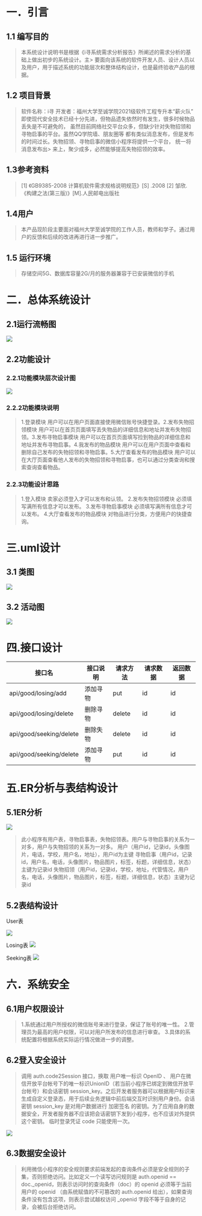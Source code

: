 # 一．引言
## 1.1 编写目的
> 本系统设计说明书是根据《i寻系统需求分析报告》所阐述的需求分析的基础上做出初步的系统设计。主> 要面向该系统的软件开发人员、设计人员以及用户，用于描述系统的功能层次和整体结构设计，也是最终验收产品的根据。

## 1.2 项目背景
> 软件名称：i寻
开发者：福州大学至诚学院2021级软件工程专升本“薪火队”
即使现代安全技术已经十分先进，但物品遗失依然时有发生，很多时候物品丢失是不可避免的， 虽然目前网络社交平台众多，但缺少针对失物招领和寻物启事的平台。虽然QQ学院墙、朋友圈等 都有类似消息发布，但是发布的时间过长。失物招领、寻物启事的微信小程序将提供一个平台， 统一将消息发布出> 来上，聚少成多，必然能够提高失物招领的效率。

## 1.3参考资料

> [1] 《GB9385-2008 计算机软件需求规格说明规范》[S] .2008 
[2] 邹欣.《构建之法(第三版)》[M].人民邮电出版社

## 1.4用户
> 本产品现阶段主要面对福州大学至诚学院的工作人员，教师和学子。通过用户的反馈和后续的改进再进行进一步推广。

## 1.5 运行环境
> 存储空间5G、数据库容量2G/月的服务器兼容于已安装微信的手机

# 二．总体系统设计

## 2.1运行流畅图
![](https://img2022.cnblogs.com/blog/2836063/202205/2836063-20220501113423773-1506129460.png)

## 2.2功能设计

### 2.2.1功能模块层次设计图

![](https://img2022.cnblogs.com/blog/2836063/202205/2836063-20220501113510888-886314726.png)


### 2.2.2功能模块说明
> 1.登录模块 用户可以在用户页面直接使用微信账号快捷登录。
​2.发布失物招领模块 用户可以在首页页面填写丢失物品的详细信息和地址并发布失物招领。
​3.发布寻物启事模块 用户可以在首页页面填写捡到物品的详细信息和地址并发布寻物启事。
​4.我发布的物品模块 用户可以在用户页面中查看和删除自己发布的失物招领和寻物启事。
​5.大厅查看发布的物品模块 用户可以在大厅页面查看他人发布的失物招领和寻物启事，也可以通过分类查询和搜索查询查看物品。

### 2.2.3功能设计思路
> 1.登入模块 卖家必须登入才可以发布和认领。
2.发布失物招领模块 必须填写满所有信息才可以发布。
3.发布寻物启事模块 必须填写满所有信息才可以发布。
4.大厅查看发布的物品模块 对物品进行分类，方便用户的快捷查询。

# 三.uml设计
## 3.1 类图
![](https://img2022.cnblogs.com/blog/2836063/202205/2836063-20220501113659910-1589624432.png)

## 3.2 活动图
![](https://img2022.cnblogs.com/blog/2836063/202205/2836063-20220501113720058-1570004835.png)

# 四.接口设计

| 接口名                  | 接口说明 | 请求方法 | 请求数据 | 返回数据 |
| ----------------------- | -------- | -------- | -------- | -------- |
| api/good/losing/add     | 添加寻物 | put      | id       | id       |
| api/good/losing/delete  | 删除寻物 | delete   | id       | id       |
| api/good/seeking/delete | 删除失物 | delete   | id       | id       |
| api/good/seeking/delete | 添加寻物 | put      | id       | id       |


# 五.ER分析与表结构设计

## 5.1ER分析
![](https://img2022.cnblogs.com/blog/2836063/202205/2836063-20220501113821828-220180066.png)


> 此小程序有用户表，寻物启事表，失物招领表。用户与寻物启事的关系为一对多，用户与失物招领的关系为一对多。
用户（用户id，记录id，头像图片，电话，学校，用户名，地址），用户id为主键
寻物启事（用户id，记录id，用户名，电话，头像图片，物品图片，标签，标题，详细信息，状态）主键为记录id
失物招领（用户id，记录id，学校，地址，代管情况，用户名，电话，头像图片，物品图片，标签，标题，详细信息，状态）主键为记录id

## 5.2表结构设计

User表

![](https://img2022.cnblogs.com/blog/2836063/202205/2836063-20220501113902222-1880262632.png)
 
Losing表
![](https://img2022.cnblogs.com/blog/2836063/202205/2836063-20220501113917539-1271264480.png)

Seeking表
![](https://img2022.cnblogs.com/blog/2836063/202205/2836063-20220501113924013-484058194.png)


# 六．系统安全

## 6.1用户权限设计
> 1.系统通过用户所授权的微信账号来进行登录，保证了账号的唯一性。
2.管理员为最高的用户权限，可以对用户所发布的信息进行审查。
3.具体的系统配置将根据系统实际运行情况做进一步的调整。

## 6.2登入安全设计
> 调用 auth.code2Session 接口，换取 用户唯一标识 OpenID 、 用户在微信开放平台帐号下的唯一标识UnionID（若当前小程序已绑定到微信开放平台帐号）和会话密钥 session_key。之后开发者服务器可以根据用户标识来生成自定义登录态，用于后续业务逻辑中前后端交互时识别用户身份。会话密钥 session_key 是对用户数据进行 加密签名 的密钥。为了应用自身的数据安全，开发者服务器不应该把会话密钥下发到小程序，也不应该对外提供这个密钥。
临时登录凭证 code 只能使用一次。

![](https://img2022.cnblogs.com/blog/2836063/202205/2836063-20220501114040389-2005319955.png)


## 6.3数据安全设计
> 利用微信小程序的安全规则要求前端发起的查询条件必须是安全规则的子集，否则拒绝访问。比如定义一个读写访问规则是 auth.openid == doc._openid，则表示访问时的查询条件（doc）的 openid 必须等于当前用户的 openid （由系统赋值的不可篡改的 auth.openid 给出），如果查询条件没有包含这项，则表示尝试越权访问 _openid 字段不等于自身的记录，会被后台拒绝访问。

​	

